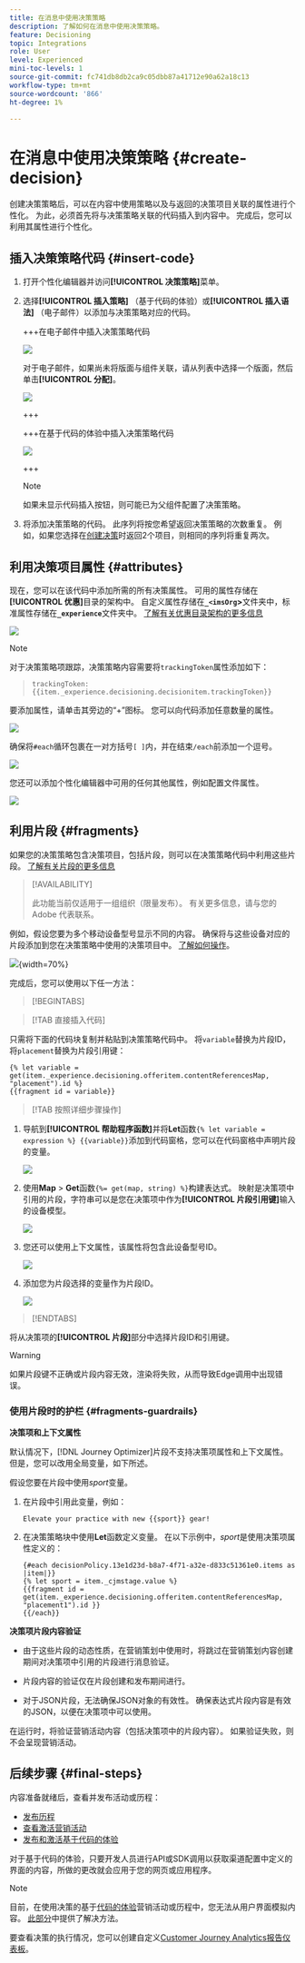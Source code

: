 ```yaml
---
title: 在消息中使用决策策略
description: 了解如何在消息中使用决策策略。
feature: Decisioning
topic: Integrations
role: User
level: Experienced
mini-toc-levels: 1
source-git-commit: fc741db8db2ca9c05dbb87a41712e90a62a18c13
workflow-type: tm+mt
source-wordcount: '866'
ht-degree: 1%

---
```


# 在消息中使用决策策略 {#create-decision}

创建决策策略后，可以在内容中使用策略以及与返回的决策项目关联的属性进行个性化。 为此，必须首先将与决策策略关联的代码插入到内容中。 完成后，您可以利用其属性进行个性化。

## 插入决策策略代码 {#insert-code}

1. 打开个性化编辑器并访问&#x200B;**[!UICONTROL 决策策略]**&#x200B;菜单。

1. 选择&#x200B;**[!UICONTROL 插入策略]** （基于代码的体验）或&#x200B;**[!UICONTROL 插入语法]** （电子邮件）以添加与决策策略对应的代码。

   +++在电子邮件中插入决策策略代码

   ![](assets/decision-policy-add.png)

   对于电子邮件，如果尚未将版面与组件关联，请从列表中选择一个版面，然后单击&#x200B;**[!UICONTROL 分配]**。

   ![](assets/decision-policy-placement.png)

   +++

   +++在基于代码的体验中插入决策策略代码

   ![](assets/decision-code-based-add-decision.png)

   +++

   >[!NOTE]
   >
   >如果未显示代码插入按钮，则可能已为父组件配置了决策策略。

1. 将添加决策策略的代码。 此序列将按您希望返回决策策略的次数重复。 例如，如果您选择在[创建决策](#add-decision)时返回2个项目，则相同的序列将重复两次。

## 利用决策项目属性 {#attributes}

现在，您可以在该代码中添加所需的所有决策属性。 可用的属性存储在&#x200B;**[!UICONTROL 优惠]**&#x200B;目录的架构中。 自定义属性存储在&#x200B;**`_<imsOrg`>**&#x200B;文件夹中，标准属性存储在&#x200B;**`_experience`**&#x200B;文件夹中。 [了解有关优惠目录架构的更多信息](catalogs.md)

![](assets/decision-code-based-decision-attributes.png)

>[!NOTE]
>
>对于决策策略项跟踪，决策策略内容需要将`trackingToken`属性添加如下：
>>`trackingToken: {{item._experience.decisioning.decisionitem.trackingToken}}`

要添加属性，请单击其旁边的“+”图标。 您可以向代码添加任意数量的属性。

![](assets/decision-code-based-add-decision-attributes.png)

确保将`#each`循环包裹在一对方括号`[ ]`内，并在结束`/each`前添加一个逗号。

![](assets/decision-code-based-wrap-code.png)

您还可以添加个性化编辑器中可用的任何其他属性，例如配置文件属性。

![](assets/decision-code-based-decision-profile-attribute.png)

## 利用片段 {#fragments}

如果您的决策策略包含决策项目，包括片段，则可以在决策策略代码中利用这些片段。 [了解有关片段的更多信息](../content-management/fragments.md)

>[!AVAILABILITY]
>
>此功能当前仅适用于一组组织（限量发布）。 有关更多信息，请与您的 Adobe 代表联系。

例如，假设您要为多个移动设备型号显示不同的内容。 确保将与这些设备对应的片段添加到您在决策策略中使用的决策项目中。 [了解如何操作](items.md#attributes)。

![](assets/item-fragments.png){width=70%}

完成后，您可以使用以下任一方法：

>[!BEGINTABS]

>[!TAB 直接插入代码]

只需将下面的代码块复制并粘贴到决策策略代码中。 将`variable`替换为片段ID，将`placement`替换为片段引用键：

```
{% let variable =  get(item._experience.decisioning.offeritem.contentReferencesMap, "placement").id %}
{{fragment id = variable}}
```

>[!TAB 按照详细步骤操作]

1. 导航到&#x200B;**[!UICONTROL 帮助程序函数]**&#x200B;并将&#x200B;**Let**&#x200B;函数`{% let variable = expression %} {{variable}}`添加到代码窗格，您可以在代码窗格中声明片段的变量。

   ![](assets/decision-let-function.png)

1. 使用&#x200B;**Map** > **Get**&#x200B;函数`{%= get(map, string) %}`构建表达式。 映射是决策项中引用的片段，字符串可以是您在决策项中作为&#x200B;**[!UICONTROL 片段引用键]**&#x200B;输入的设备模型。

   ![](assets/decision-map-function.png)

1. 您还可以使用上下文属性，该属性将包含此设备型号ID。

   ![](assets/decision-contextual-attribute.png)

1. 添加您为片段选择的变量作为片段ID。

   ![](assets/decision-fragment-id.png)

>[!ENDTABS]

将从决策项的&#x200B;**[!UICONTROL 片段]**&#x200B;部分中选择片段ID和引用键。

>[!WARNING]
>
>如果片段键不正确或片段内容无效，渲染将失败，从而导致Edge调用中出现错误。

### 使用片段时的护栏 {#fragments-guardrails}

**决策项和上下文属性**

默认情况下，[!DNL Journey Optimizer]片段不支持决策项属性和上下文属性。 但是，您可以改用全局变量，如下所述。

假设您要在片段中使用&#x200B;*sport*&#x200B;变量。

1. 在片段中引用此变量，例如：

   ```
   Elevate your practice with new {{sport}} gear!
   ```

1. 在决策策略块中使用&#x200B;**Let**&#x200B;函数定义变量。 在以下示例中，*sport*&#x200B;是使用决策项属性定义的：

   ```
   {#each decisionPolicy.13e1d23d-b8a7-4f71-a32e-d833c51361e0.items as |item|}}
   {% let sport = item._cjmstage.value %}
   {{fragment id = get(item._experience.decisioning.offeritem.contentReferencesMap, "placement1").id }}
   {{/each}}
   ```

**决策项片段内容验证**

* 由于这些片段的动态性质，在营销策划中使用时，将跳过在营销策划内容创建期间对决策项中引用的片段进行消息验证。

* 片段内容的验证仅在片段创建和发布期间进行。

* 对于JSON片段，无法确保JSON对象的有效性。 确保表达式片段内容是有效的JSON，以便在决策项中可以使用。

在运行时，将验证营销活动内容（包括决策项中的片段内容）。 如果验证失败，则不会呈现营销活动。

## 后续步骤 {#final-steps}

内容准备就绪后，查看并发布活动或历程：

* [发布历程](../building-journeys/publishing-the-journey.md)
* [查看激活营销活动](../campaigns/review-activate-campaign.md)
* [发布和激活基于代码的体验](../code-based/publish-code-based.md)

对于基于代码的体验，只要开发人员进行API或SDK调用以获取渠道配置中定义的界面的内容，所做的更改就会应用于您的网页或应用程序。

>[!NOTE]
>
>目前，在使用决策的基于[代码的体验](../code-based/create-code-based.md)营销活动或历程中，您无法从用户界面模拟内容。 [此部分](../code-based/code-based-decisioning-implementations.md)中提供了解决方法。

要查看决策的执行情况，您可以创建自定义[Customer Journey Analytics报告仪表板](cja-reporting.md)。

